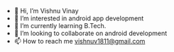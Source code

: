 - 👋 Hi, I’m Vishnu Vinay
- 👀 I’m interested in android app development
- 🌱 I’m currently learning B.Tech.
- 💞️ I’m looking to collaborate on android development
- 📫 How to reach me vishnuv1811@gmail.com

<!---
Vichuz1811/Vichuz1811 is a ✨ special ✨ repository because its `README.md` (this file) appears on your GitHub profile.
You can click the Preview link to take a look at your changes.
--->
